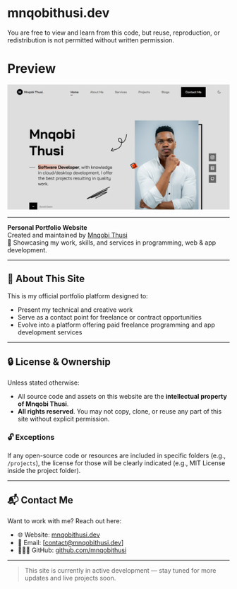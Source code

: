 # mnqobithusi.dev

You are free to view and learn from this code, but reuse, reproduction, or redistribution is not permitted without written permission.

# Preview
![preview](./assets/img/og_image.jpg)

---

**Personal Portfolio Website**  
Created and maintained by [Mnqobi Thusi](https://mnqobithusi.dev)  
🚀 Showcasing my work, skills, and services in programming, web & app development.

---

## 🧠 About This Site

This is my official portfolio platform designed to:

- Present my technical and creative work
- Serve as a contact point for freelance or contract opportunities
- Evolve into a platform offering paid freelance programming and app development services

---

## 🔒 License & Ownership

Unless stated otherwise:

- All source code and assets on this website are the **intellectual property of Mnqobi Thusi**.
- **All rights reserved**. You may not copy, clone, or reuse any part of this site without explicit permission.

### 🔓 Exceptions

If any open-source code or resources are included in specific folders (e.g., `/projects`), the license for those will be clearly indicated (e.g., MIT License inside the project folder).

---

## 📬 Contact Me

Want to work with me? Reach out here:

- 🌐 Website: [mnqobithusi.dev](https://mnqobithusi.dev)
- 📧 Email: [contact@mnqobithusi.dev]
- 🧑🏾‍💻 GitHub: [github.com/mnqobithusi](https://github.com/CodexLoop)

---

> This site is currently in active development — stay tuned for more updates and live projects soon.
